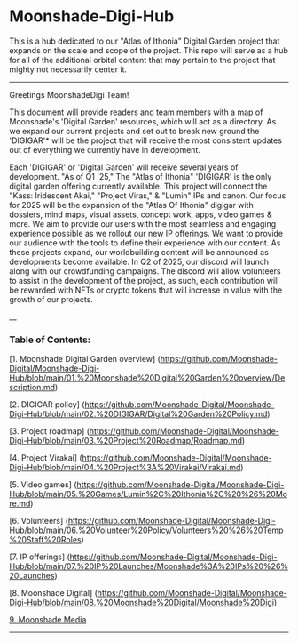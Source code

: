 # Moonshade-Digi-Hub
This is a hub dedicated to our "Atlas of Ithonia" Digital Garden project that expands on the scale and scope of the project. This repo will serve as a hub for all of the additional orbital content that may pertain to the project that mighty not necessarily center it.
___

Greetings MoonshadeDigi Team!

  This document will provide readers and team members with a map of Moonshade's 'Digital Garden' resources, which will act as a directory. 
As we expand our current projects and set out to break new ground the 'DIGIGAR'* will be the project that will receive the most consistent updates out of everything we currently have in development. 

Each 'DIGIGAR' or 'Digital Garden' will receive several years of development. "As of Q1 '25," The "Atlas of Ithonia" 'DIGIGAR' is the only digital garden offering currently available. This project will connect the "Kass: Iridescent Akai," "Project Viras," & "Lumin" IPs and canon. Our focus for 2025 will be the expansion of the "Atlas Of Ithonia" digigar with dossiers, mind maps, visual assets, concept work, apps, video games & more. We aim to provide our users with the most seamless and engaging experience possible as we rollout our new IP offerings. We want to provide our audience with the tools to define their experience with our content. As these projects expand, our worldbuilding content will be announced as developments become available. In Q2 of 2025, our discord will launch along with our crowdfunding campaigns. The discord will allow volunteers to assist in the development of the project, as such, each contribution will be rewarded with NFTs or crypto tokens that will increase in value with the growth of our projects. 

__
### Table of Contents:

[1. Moonshade Digital Garden overview] (https://github.com/Moonshade-Digital/Moonshade-Digi-Hub/blob/main/01.%20Moonshade%20Digital%20Garden%20overview/Description.md)

[2. DIGIGAR policy] (https://github.com/Moonshade-Digital/Moonshade-Digi-Hub/blob/main/02.%20DIGIGAR/Digital%20Garden%20Policy.md)

[3. Project roadmap] (https://github.com/Moonshade-Digital/Moonshade-Digi-Hub/blob/main/03.%20Project%20Roadmap/Roadmap.md)

[4. Project Virakai] (https://github.com/Moonshade-Digital/Moonshade-Digi-Hub/blob/main/04.%20Project%3A%20Virakai/Virakai.md)

[5. Video games] (https://github.com/Moonshade-Digital/Moonshade-Digi-Hub/blob/main/05.%20Games/Lumin%2C%20Ithonia%2C%20%26%20More.md)

[6. Volunteers] (https://github.com/Moonshade-Digital/Moonshade-Digi-Hub/blob/main/06.%20Volunteer%20Policy/Volunteers%20%26%20Temp%20Staff%20Roles)

[7. IP offerings] (https://github.com/Moonshade-Digital/Moonshade-Digi-Hub/blob/main/07.%20IP%20Launches/Moonshade%3A%20IPs%20%26%20Launches)

[8. Moonshade Digital] (https://github.com/Moonshade-Digital/Moonshade-Digi-Hub/blob/main/08.%20Moonshade%20Digital/Moonshade%20Digi)

[9. Moonshade Media]([(https://github.com/Moonshade-Digital/Moonshade-Digi-Hub/blob/main/09.%20Parent%20Company%20Brief/Moonshade%20Media)]) 


____

